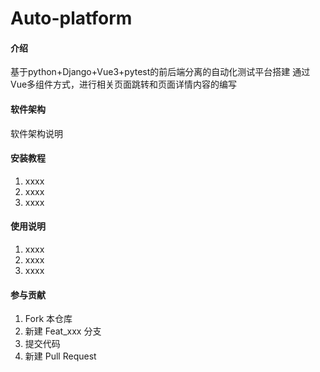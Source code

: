 # Auto-platform

#### 介绍
基于python+Django+Vue3+pytest的前后端分离的自动化测试平台搭建
通过Vue多组件方式，进行相关页面跳转和页面详情内容的编写

#### 软件架构
软件架构说明


#### 安装教程

1.  xxxx
2.  xxxx
3.  xxxx

#### 使用说明

1.  xxxx
2.  xxxx
3.  xxxx

#### 参与贡献

1.  Fork 本仓库
2.  新建 Feat_xxx 分支
3.  提交代码
4.  新建 Pull Request

